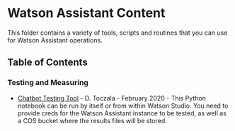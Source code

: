 # Watson Assistant Content

This folder contains a variety of tools, scripts and routines that you can use for Watson Assistant operations.

## Table of Contents

### Testing and Measuring

- [Chatbot Testing Tool]() - D. Toczala - February 2020 - This Python notebook can be run by itself or from within Watson Studio.  You need to provide creds for the Watson Assistant instance to be tested, as well as a COS bucket where the results files will be stored.
